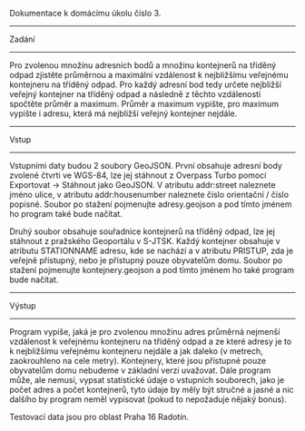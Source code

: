 Dokumentace k domácímu úkolu číslo 3.

*****
Zadání
*****
Pro zvolenou množínu adresních bodů a množinu kontejnerů na tříděný odpad zjistěte průměrnou a maximální vzdálenost k nejbližšímu veřejnému kontejneru na tříděný odpad. Pro každý adresní bod tedy určete nejbližší veřejný kontejner na tříděný odpad a následně z těchto vzdáleností spočtěte průměr a maximum. Průměr a maximum vypište, pro maximum vypište i adresu, která má nejbližší veřejný kontejner nejdále.

*****
Vstup
*****

Vstupními daty budou 2 soubory GeoJSON. První obsahuje adresní body zvolené čtvrti ve WGS-84, lze jej stáhnout z Overpass Turbo pomocí Exportovat -> Stáhnout jako GeoJSON. V atributu addr:street naleznete jméno ulice, v atributu addr:housenumber naleznete číslo orientační / číslo popisné. Soubor po stažení pojmenujte adresy.geojson a pod tímto jménem ho program také bude načítat.

Druhý soubor obsahuje souřadnice kontejnerů na tříděný odpad, lze jej stáhnout z pražského Geoportálu v S-JTSK. Každý kontejner obsahuje v atributu STATIONNAME adresu, kde se nachází a v atributu PRISTUP, zda je veřejně přístupný, nebo je přístupný pouze obyvatelům domu. Soubor po stažení pojmenujte kontejnery.geojson a pod tímto jménem ho také program bude načítat.

*****
Výstup
*****

Program vypíše, jaká je pro zvolenou množinu adres průměrná nejmenší vzdálenost k veřejnému kontejneru na tříděný odpad a ze které adresy je to k nejbližšímu veřejnému kontejneru nejdále a jak daleko (v metrech, zaokrouhleno na cele metry). Kontejnery, které jsou přístupné pouze obyvatelům domu nebudeme v základní verzi uvažovat. Dále program může, ale nemusí, vypsat statistické údaje o vstupních souborech, jako je počet adres a počet kontejnerů, tyto údaje by měly být stručné a jasné a nic dalšího by program neměl vypisovat (pokud to nepožaduje nějaký bonus).

Testovací data jsou pro oblast Praha 16 Radotín. 